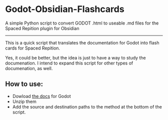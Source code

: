 # Godot-Obsidian-Flashcards
A simple Python script to convert GODOT .html to useable .md files for the Spaced Repition plugin for Obsidian

---

This is a quick script that translates the documentation for Godot into flash cards for Spaced Repition.

Yes, it could be better, but the idea is just to have a way to study the documenation. I intend to expand this script for other types of documenation, as well.

## How to use:

- Dowload [the docs](https://nightly.link/godotengine/godot-docs/workflows/build_offline_docs/master/godot-docs-html-master.zip) for Godot
- Unzip them
- Add the source and destination paths to the method at the bottom of the script.
